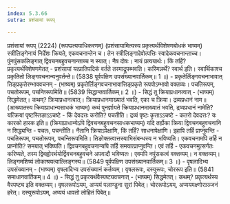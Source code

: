 ```yaml
---
index: 5.3.66
sutra: प्रशंसायां रूपप्

---
```

 प्रशंसायां रूपप् (2224) (रूपप्प्रत्ययाधिकरणम्) (प्रशंसायामित्यस्य प्रकृत्यर्थविशेषणबोधकं भाष्यम्) स्त्रीलिङ्गेनायं निर्देशः क्रियते, एकवचनान्तेन च। तेन स्त्रीलिङ्गादेवोत्पत्तिः स्यादेकवचनान्ताच्च। पुंनपुंसकलिङ्गात् द्विवचनबहुवचनान्ताच्च न स्यात्। नैष दोषः। नायं प्रत्ययार्थः। किं तर्हि? प्रकृत्यर्थविशेषणमेतत् - प्रशंसायां यत्प्रातिपदिकं वर्तते तस्माद्रूपब्भवति। कस्मिन्नर्थे? स्वार्थ इति। स्वार्थिकाश्च प्रकृतितो लिङ्गवचनान्यनुवर्तन्ते॥ (5838 पूर्वपक्षिण उपसंख्यानवार्तिकम्॥ 1 ॥) - प्रकृतेर्लिङ्गवचनाभावात् तिङ्प्रकृतेरम्भाववचनम् - (भाष्यम्) प्रकृतेर्लिङ्गवचनाभावात्तिङ्प्रकृते रूपपोऽम्भावो वक्तव्यः। पचतिरूपम्, पचतोरूपम्, पचन्तिरूपमिति॥ (5839 सिद्धान्तवार्तिकम्॥ 2 ॥) - सिद्धं तु क्रियाप्रधानत्वात् - (भाष्यम्) सिद्धमेतत्। कथम्? क्रियाप्रधानत्वात्। क्रियाप्रधानमाख्यातं भवति, एका च क्रिया। द्रव्यप्रधानं नाम॥ (आख्यातस्य क्रियाप्राधान्यसाधकं भाष्यम्) कथं पुनर्ज्ञायते क्रियाप्रधानमाख्यातं भवति, द्रव्यप्रधानं नामेति? यत्क्रियां पृष्टस्तिङाऽऽचष्टे - किं देवदत्तः करोति? पचतीति। द्रव्यं पृष्टः कृताऽऽचष्टे - कतरो देवदत्तः? यः कारको हारक इति॥ (क्रियाप्राधान्येऽपि द्विवचनबहुवचनसाधकभाष्यम्) यदि तर्ह्येका क्रिया द्विवचनबहुवचनानि न सिद्ध्यन्ति - पचतः, पचन्तीति। नैतानि क्रियाऽपेक्षाणि, किं तर्हि? साधनापेक्षाणि। इहापि तर्हि प्राप्नुवन्ति - पचतिरूपम्, पचतोरूपम्, पचन्तिरूपमिति। तिङोक्तत्वात्तस्याभिसंबन्धस्य न भविष्यति। एकवचनामपि तर्हि न प्राप्नोति? समयात् भविष्यति। द्विवचनबहुवचनान्यपि तर्हि समयात्प्राप्नुवन्ति। एवं तर्हि - एकवचनमुत्सर्गतः करिष्यते, तस्य द्विबह्वोरर्थयोर्द्विवचनबहुवचने अपवादौ भविष्यतः। एवमपि नपुंसकत्वं वक्तव्यम्। न वक्तव्यम्। लिङ्गमशिष्यं लोकाश्रयत्वाल्लिङ्गस्य॥ (5849 पूर्वपक्षिण उपसंख्यानवार्तिकम्॥ 3 ॥) - वृषलादिभ्य उपसंख्यानम् - (भाष्यम्) वृषलादिभ्य उपसंख्यानं कर्तव्यम्। वृषलरूपः, दस्युरूपः, चोररूप इति॥ (5841 समाधानवार्तिकम्॥ 4 ॥) - सिद्धं तु प्रकृत्यर्थवैस्पष्ट्यवचनात् - (भाष्यम्) सिद्धमेतत्। कथम्? प्रकृत्यर्थस्य वैस्पष्ट्य इति वक्तव्यम्। वृषलरूपोऽयम्, अप्ययं पलाण्डुना सुरां पिबेत्। चोररूपोऽयम्, अप्ययमक्ष्णोरञ्ञ्जनं हरेत्। दस्युरूपोऽयम्, अप्ययं धावतो लोहितं पिबेत्॥ 